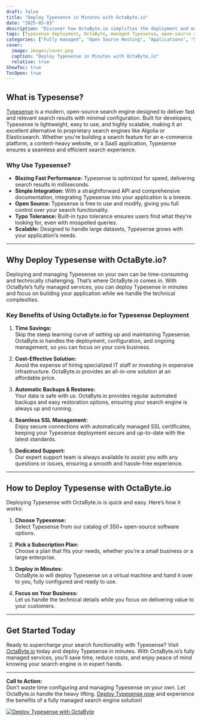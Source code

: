 ```yaml
---
draft: false
title: "Deploy Typesense in Minutes with OctaByte.io"
date: "2025-03-03"
description: "Discover how OctaByte.io simplifies the deployment and management of Typesense, a powerful open-source search engine. Save time, reduce costs, and enjoy seamless integration with OctaByte's fully managed services."
tags: [Typesense deployment, OctaByte, managed Typesense, open-source search engine, Typesense hosting, Typesense managed services, Typesense benefits, Typesense setup, Typesense integration, OctaByte Typesense]
categories: ["Fully managed", "Open Source Hosting", "Applications", "Search", "Typesense"]
cover:
  image: images/cover.png
  caption: "Deploy Typesense in Minutes with OctaByte.io"
  relative: true
ShowToc: true
TocOpen: true
---
```



## What is Typesense?

[Typesense](https://typesense.org/) is a modern, open-source search engine designed to deliver fast and relevant search results with minimal configuration. Built for developers, Typesense is lightweight, easy to use, and highly scalable, making it an excellent alternative to proprietary search engines like Algolia or Elasticsearch. Whether you're building a search feature for an e-commerce platform, a content-heavy website, or a SaaS application, Typesense ensures a seamless and efficient search experience.

### Why Use Typesense?

- **Blazing Fast Performance:** Typesense is optimized for speed, delivering search results in milliseconds.  
- **Simple Integration:** With a straightforward API and comprehensive documentation, integrating Typesense into your application is a breeze.  
- **Open Source:** Typesense is free to use and modify, giving you full control over your search functionality.  
- **Typo Tolerance:** Built-in typo tolerance ensures users find what they’re looking for, even with misspelled queries.  
- **Scalable:** Designed to handle large datasets, Typesense grows with your application’s needs.  

---

## Why Deploy Typesense with OctaByte.io?

Deploying and managing Typesense on your own can be time-consuming and technically challenging. That’s where OctaByte.io comes in. With OctaByte’s fully managed services, you can deploy Typesense in minutes and focus on building your application while we handle the technical complexities.

### Key Benefits of Using OctaByte.io for Typesense Deployment

1. **Time Savings:**  
   Skip the steep learning curve of setting up and maintaining Typesense. OctaByte.io handles the deployment, configuration, and ongoing management, so you can focus on your core business.  

2. **Cost-Effective Solution:**  
   Avoid the expense of hiring specialized IT staff or investing in expensive infrastructure. OctaByte.io provides an all-in-one solution at an affordable price.  

3. **Automatic Backups & Restores:**  
   Your data is safe with us. OctaByte.io provides regular automated backups and easy restoration options, ensuring your search engine is always up and running.  

4. **Seamless SSL Management:**  
   Enjoy secure connections with automatically managed SSL certificates, keeping your Typesense deployment secure and up-to-date with the latest standards.  

5. **Dedicated Support:**  
   Our expert support team is always available to assist you with any questions or issues, ensuring a smooth and hassle-free experience.  

---

## How to Deploy Typesense with OctaByte.io

Deploying Typesense with OctaByte.io is quick and easy. Here’s how it works:  

1. **Choose Typesense:**  
   Select Typesense from our catalog of 350+ open-source software options.  

2. **Pick a Subscription Plan:**  
   Choose a plan that fits your needs, whether you’re a small business or a large enterprise.  

3. **Deploy in Minutes:**  
   OctaByte.io will deploy Typesense on a virtual machine and hand it over to you, fully configured and ready to use.  

4. **Focus on Your Business:**  
   Let us handle the technical details while you focus on delivering value to your customers.  

---

## Get Started Today  

Ready to supercharge your search functionality with Typesense? Visit [OctaByte.io](https://octabyte.io) today and deploy Typesense in minutes. With OctaByte.io’s fully managed services, you’ll save time, reduce costs, and enjoy peace of mind knowing your search engine is in expert hands.  

---

**Call to Action:**  
Don’t waste time configuring and managing Typesense on your own. Let OctaByte.io handle the heavy lifting. [Deploy Typesense now](https://octabyte.io) and experience the benefits of a fully managed search engine solution!

[![Deploy Typesense with OctaByte](/images/deploy-on-octabyte.png)](https://octabyte.io/fully-managed-open-source-services/applications/search/typesense)